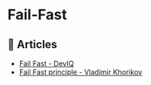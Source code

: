# Fail-Fast

## 📕 Articles

- [Fail Fast - DevIQ](https://deviq.com/principles/fail-fast)
- [Fail Fast principle - Vladimir Khorikov](https://enterprisecraftsmanship.com/posts/fail-fast-principle/)

